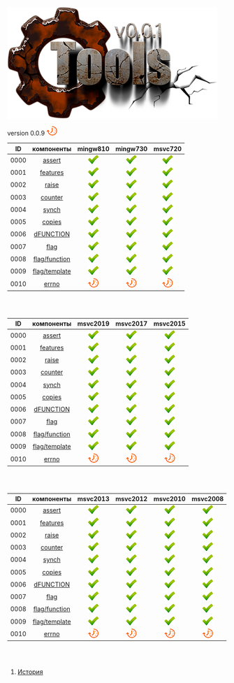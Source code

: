 
[![logo](../logo.png)](../home.md "for developers") 

[P1]: ../images/progress.png  "2021y-02m-28d"
[X1]: ../images/failed.png    "2021y-02m-28d"
[V1]: ../images/success.png   "2021y-02m-28d"
[E1]: ../images/nodata.png    "2021y-02m-28d"
[N1]: ../images/na.png        "2021y-02m-28d"

version 0.0.9 ![P1]

| **ID** | **компоненты**      |  mingw810   |  mingw730   |  msvc720    |  
|:------:|:-------------------:|:-----------:|:-----------:|:-----------:|  
|  0000  | [assert][00]        | [![V1]][00] | [![V1]][00] | [![V1]][00] |  
|  0001  | [features][01]      | [![V1]][01] | [![V1]][01] | [![V1]][01] |  
|  0002  | [raise][02]         | [![V1]][02] | [![V1]][02] | [![V1]][02] |  
|  0003  | [counter][03]       | [![V1]][03] | [![V1]][03] | [![V1]][03] |  
|  0004  | [synch][04]         | [![V1]][04] | [![V1]][04] | [![V1]][04] |  
|  0005  | [copies][05]        | [![V1]][05] | [![V1]][05] | [![V1]][05] |  
|  0006  | [dFUNCTION][06]     | [![V1]][06] | [![V1]][06] | [![V1]][06] |  
|  0007  | [flag][07]          | [![V1]][07] | [![V1]][07] | [![V1]][07] |  
|  0008  | [flag/function][08] | [![V1]][08] | [![V1]][08] | [![V1]][08] |  
|  0009  | [flag/template][09] | [![V1]][09] | [![V1]][09] | [![V1]][09] |  
|  0010  | [errno][10]         | [![P1]][10] | [![P1]][10] | [![P1]][10] |  

<br />
<br />

| **ID** | **компоненты**      |  msvc2019   |  msvc2017   |  msvc2015   |  
|:------:|:-------------------:|:-----------:|:-----------:|:-----------:|  
|  0000  | [assert][00]        | [![V1]][00] | [![V1]][00] | [![V1]][00] |  
|  0001  | [features][01]      | [![V1]][01] | [![V1]][01] | [![V1]][01] |  
|  0002  | [raise][02]         | [![V1]][02] | [![V1]][02] | [![V1]][02] |  
|  0003  | [counter][03]       | [![V1]][03] | [![V1]][03] | [![V1]][03] |  
|  0004  | [synch][04]         | [![V1]][04] | [![V1]][04] | [![V1]][04] |  
|  0005  | [copies][05]        | [![V1]][05] | [![V1]][05] | [![V1]][05] |  
|  0006  | [dFUNCTION][06]     | [![V1]][06] | [![V1]][06] | [![V1]][06] |  
|  0007  | [flag][07]          | [![V1]][07] | [![V1]][07] | [![V1]][07] |  
|  0008  | [flag/function][08] | [![V1]][08] | [![V1]][08] | [![V1]][08] |  
|  0009  | [flag/template][09] | [![V1]][09] | [![V1]][09] | [![V1]][09] |  
|  0010  | [errno][10]         | [![P1]][10] | [![P1]][10] | [![P1]][10] |  

<br />
<br />

| **ID** | **компоненты**      |  msvc2013   |  msvc2012   |  msvc2010   |  msvc2008   |  
|:------:|:-------------------:|:-----------:|:-----------:|:-----------:|:-----------:|  
|  0000  | [assert][00]        | [![V1]][00] | [![V1]][00] | [![V1]][00] | [![V1]][00] |  
|  0001  | [features][01]      | [![V1]][01] | [![V1]][01] | [![V1]][01] | [![V1]][01] |  
|  0002  | [raise][02]         | [![V1]][02] | [![V1]][02] | [![V1]][02] | [![V1]][02] |  
|  0003  | [counter][03]       | [![V1]][03] | [![V1]][03] | [![V1]][03] | [![V1]][03] |  
|  0004  | [synch][04]         | [![V1]][04] | [![V1]][04] | [![V1]][04] | [![V1]][04] |  
|  0005  | [copies][05]        | [![V1]][05] | [![V1]][05] | [![V1]][05] | [![V1]][05] |  
|  0006  | [dFUNCTION][06]     | [![V1]][06] | [![V1]][06] | [![V1]][06] | [![V1]][06] |  
|  0007  | [flag][07]          | [![V1]][07] | [![V1]][07] | [![V1]][07] | [![V1]][07] |  
|  0008  | [flag/function][08] | [![V1]][08] | [![V1]][08] | [![V1]][08] | [![V1]][08] |  
|  0009  | [flag/template][09] | [![V1]][09] | [![V1]][09] | [![V1]][09] | [![V1]][09] |  
|  0010  | [errno][10]         | [![P1]][10] | [![P1]][10] | [![P1]][10] | [![P1]][10] |  

<br />
<br />

[00]: #assert         "подключает assert только в дебаге"  
[01]: #features       "определяет технические возможности компилятора"  
[02]: #raise          "определяет технические возможности компилятора"  
[03]: #counter        "атомарный счетчик"  
[04]: #synch          "примитив синхронизации (критическая секция)"  
[05]: #copies         "позволяет определить количество объектов класса"  
[06]: #dFUNCTION      "макрос раскрывается в текстовое имя функции"  
[07]: #flag           "класс для работы с битовыми флагами (thread-safe)"  
[08]: #flag_function  "набор свободных функций для работы с битовыми флагами"  
[09]: #flag_template  "набор шаблоно-мета-функций для работы с битовыми флагами"  
[10]: #errno          "преобразование LastError в текст"  

1) [История](../history.md)  


